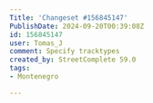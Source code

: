 ```yaml
---
Title: 'Changeset #156845147'
PublishDate: 2024-09-20T00:39:08Z
id: 156845147
user: Tomas_J
comment: Specify tracktypes
created_by: StreetComplete 59.0
tags:
- Montenegro

---
```

